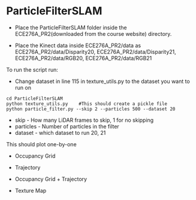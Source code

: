 # ParticleFilterSLAM

- Place the ParticleFilterSLAM folder inside the ECE276A_PR2(downloaded from the course website) directory.

- Place the Kinect data inside ECE276A_PR2/data as ECE276A_PR2/data/Disparity20, ECE276A_PR2/data/Disparity21, ECE276A_PR2/data/RGB20, ECE276A_PR2/data/RGB21

To run the script run:
- Change dataset in line 115 in texture_utils.py to the dataset you want to run on
```
cd ParticleFilterSLAM
python texture_utils.py    #This should create a pickle file
python particle_filter.py --skip 2 --particles 500 --dataset 20
```
- skip - How many LiDAR frames to skip, 1 for no skipping
- particles - Number of particles in the filter
- dataset - which dataset to run 20, 21

This should plot one-by-one

- Occupancy Grid

- Trajectory

- Occupancy Grid + Trajectory

- Texture Map